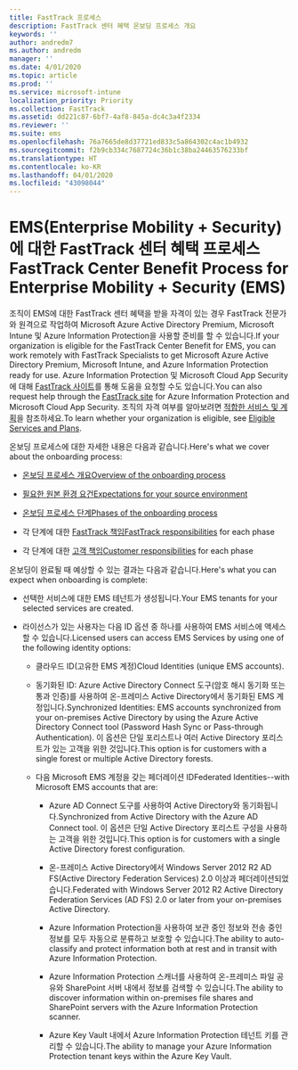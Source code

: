```yaml
---
title: FastTrack 프로세스
description: FastTrack 센터 혜택 온보딩 프로세스 개요
keywords: ''
author: andredm7
ms.author: andredm
manager: ''
ms.date: 4/01/2020
ms.topic: article
ms.prod: ''
ms.service: microsoft-intune
localization_priority: Priority
ms.collection: FastTrack
ms.assetid: dd221c87-6bf7-4af8-845a-dc4c3a4f2334
ms.reviewer: ''
ms.suite: ems
ms.openlocfilehash: 76a7665de8d37721ed833c5a864302c4ac1b4932
ms.sourcegitcommit: f2b9cb334c7687724c36b1c38ba24463576233bf
ms.translationtype: HT
ms.contentlocale: ko-KR
ms.lasthandoff: 04/01/2020
ms.locfileid: "43098044"
---
```

# <a name="fasttrack-center-benefit-process-for-enterprise-mobility--security-ems"></a><span data-ttu-id="098ef-103">EMS(Enterprise Mobility + Security)에 대한 FastTrack 센터 혜택 프로세스</span><span class="sxs-lookup"><span data-stu-id="098ef-103">FastTrack Center Benefit Process for Enterprise Mobility + Security (EMS)</span></span>
<span data-ttu-id="098ef-104">조직이 EMS에 대한 FastTrack 센터 혜택을 받을 자격이 있는 경우 FastTrack 전문가와 원격으로 작업하여 Microsoft Azure Active Directory Premium, Microsoft Intune 및 Azure Information Protection을 사용할 준비를 할 수 있습니다.</span><span class="sxs-lookup"><span data-stu-id="098ef-104">If your organization is eligible for the FastTrack Center Benefit for EMS, you can work remotely with FastTrack Specialists to get Microsoft Azure Active Directory Premium, Microsoft Intune, and Azure Information Protection ready for use.</span></span> <span data-ttu-id="098ef-105">Azure Information Protection 및 Microsoft Cloud App Security에 대해 [FastTrack 사이트](https://www.microsoft.com/fasttrack/microsoft-365/ems)를 통해 도움을 요청할 수도 있습니다.</span><span class="sxs-lookup"><span data-stu-id="098ef-105">You can also request help through the [FastTrack site](https://www.microsoft.com/fasttrack/microsoft-365/ems) for Azure Information Protection and Microsoft Cloud App Security.</span></span> <span data-ttu-id="098ef-106">조직의 자격 여부를 알아보려면 [적합한 서비스 및 계획](M365-eligible-services-and-plans.md)을 참조하세요.</span><span class="sxs-lookup"><span data-stu-id="098ef-106">To learn whether your organization is eligible, see [Eligible Services and Plans](M365-eligible-services-and-plans.md).</span></span>


<span data-ttu-id="098ef-107">온보딩 프로세스에 대한 자세한 내용은 다음과 같습니다.</span><span class="sxs-lookup"><span data-stu-id="098ef-107">Here's what we cover about the onboarding process:</span></span>

-   [<span data-ttu-id="098ef-108">온보딩 프로세스 개요</span><span class="sxs-lookup"><span data-stu-id="098ef-108">Overview of the onboarding process</span></span>](EMS-fasttrack-benefit-overview.md)

-   [<span data-ttu-id="098ef-109">필요한 원본 환경 요건</span><span class="sxs-lookup"><span data-stu-id="098ef-109">Expectations for your source environment</span></span>](EMS-source-environment-expectations.md)

-   [<span data-ttu-id="098ef-110">온보딩 프로세스 단계</span><span class="sxs-lookup"><span data-stu-id="098ef-110">Phases of the onboarding process</span></span>](EMS-onboarding-phases.md)

-   <span data-ttu-id="098ef-111">각 단계에 대한 [FastTrack 책임](EMS-fasttrack-responsibilities.md)</span><span class="sxs-lookup"><span data-stu-id="098ef-111">[FastTrack responsibilities](EMS-fasttrack-responsibilities.md) for each phase</span></span>

-   <span data-ttu-id="098ef-112">각 단계에 대한 [고객 책임](EMS-your-responsibilities.md)</span><span class="sxs-lookup"><span data-stu-id="098ef-112">[Customer responsibilities](EMS-your-responsibilities.md) for each phase</span></span>

<span data-ttu-id="098ef-113">온보딩이 완료될 때 예상할 수 있는 결과는 다음과 같습니다.</span><span class="sxs-lookup"><span data-stu-id="098ef-113">Here's what you can expect when onboarding is complete:</span></span>

-   <span data-ttu-id="098ef-114">선택한 서비스에 대한 EMS 테넌트가 생성됩니다.</span><span class="sxs-lookup"><span data-stu-id="098ef-114">Your EMS tenants for your selected services are created.</span></span>

-   <span data-ttu-id="098ef-115">라이선스가 있는 사용자는 다음 ID 옵션 중 하나를 사용하여 EMS 서비스에 액세스할 수 있습니다.</span><span class="sxs-lookup"><span data-stu-id="098ef-115">Licensed users can access EMS Services by using one of the following identity options:</span></span>

    -   <span data-ttu-id="098ef-116">클라우드 ID(고유한 EMS 계정)</span><span class="sxs-lookup"><span data-stu-id="098ef-116">Cloud Identities (unique EMS accounts).</span></span>

    -   <span data-ttu-id="098ef-117">동기화된 ID: Azure Active Directory Connect 도구(암호 해시 동기화 또는 통과 인증)를 사용하여 온-프레미스 Active Directory에서 동기화된 EMS 계정입니다.</span><span class="sxs-lookup"><span data-stu-id="098ef-117">Synchronized Identities: EMS accounts synchronized from your on-premises Active Directory by using the Azure Active Directory Connect tool (Password Hash Sync or Pass-through Authentication).</span></span> <span data-ttu-id="098ef-118">이 옵션은 단일 포리스트나 여러 Active Directory 포리스트가 있는 고객을 위한 것입니다.</span><span class="sxs-lookup"><span data-stu-id="098ef-118">This option is for customers with a single forest or multiple Active Directory forests.</span></span>

    -   <span data-ttu-id="098ef-119">다음 Microsoft EMS 계정을 갖는 페더레이션 ID</span><span class="sxs-lookup"><span data-stu-id="098ef-119">Federated Identities--with Microsoft EMS accounts that are:</span></span>

        -   <span data-ttu-id="098ef-120">Azure AD Connect 도구를 사용하여 Active Directory와 동기화됩니다.</span><span class="sxs-lookup"><span data-stu-id="098ef-120">Synchronized from Active Directory with the Azure AD Connect tool.</span></span> <span data-ttu-id="098ef-121">이 옵션은 단일 Active Directory 포리스트 구성을 사용하는 고객을 위한 것입니다.</span><span class="sxs-lookup"><span data-stu-id="098ef-121">This option is for customers with a single Active Directory forest configuration.</span></span>

        -   <span data-ttu-id="098ef-122">온-프레미스 Active Directory에서 Windows Server 2012 R2 AD FS(Active Directory Federation Services) 2.0 이상과 페더레이션되었습니다.</span><span class="sxs-lookup"><span data-stu-id="098ef-122">Federated with Windows Server 2012 R2 Active Directory Federation Services (AD FS) 2.0 or later from your on-premises Active Directory.</span></span>

        -   <span data-ttu-id="098ef-123">Azure Information Protection을 사용하여 보관 중인 정보와 전송 중인 정보를 모두 자동으로 분류하고 보호할 수 있습니다.</span><span class="sxs-lookup"><span data-stu-id="098ef-123">The ability to auto-classify and protect information both at rest and in transit with Azure Information Protection.</span></span> 

        -   <span data-ttu-id="098ef-124">Azure Information Protection 스캐너를 사용하여 온-프레미스 파일 공유와 SharePoint 서버 내에서 정보를 검색할 수 있습니다.</span><span class="sxs-lookup"><span data-stu-id="098ef-124">The ability to discover information within on-premises file shares and SharePoint servers with the Azure Information Protection scanner.</span></span> 

        -   <span data-ttu-id="098ef-125">Azure Key Vault 내에서 Azure Information Protection 테넌트 키를 관리할 수 있습니다.</span><span class="sxs-lookup"><span data-stu-id="098ef-125">The ability to manage your Azure Information Protection tenant keys within the Azure Key Vault.</span></span> 

